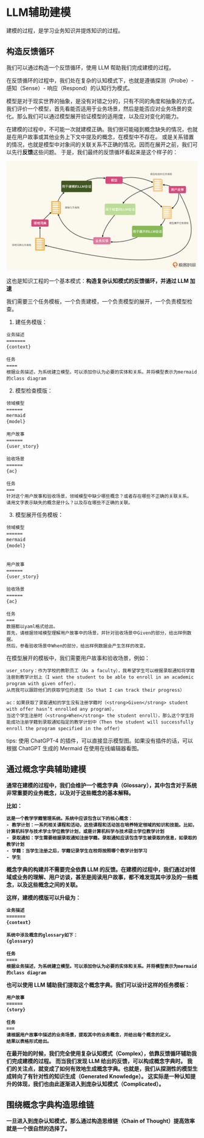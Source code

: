 # LLM辅助建模
建模的过程，是学习业务知识并提炼知识的过程。

## 构造反馈循环
我们可以通过构造一个反馈循环，使用 LLM 帮助我们完成建模的过程。

在反馈循环的过程中，我们处在复杂的认知模式下，也就是遵循探测（Probe）- 感知（Sense）- 响应（Respond）的认知行为模式。

模型是对于现实世界的抽象，是没有对错之分的，只有不同的角度和抽象的方式。
我们评价一个模型，首先看能否适用于业务场景，然后是能否应对业务场景的变化。那么我们可以通过模型展开验证模型的适用度，以及应对变化的能力。

在建模的过程中，不可能一次就建模正确。我们很可能碰到概念缺失的情况，也就是在用户故事或其他业务上下文中提及的概念，在模型中不存在。
或是关系错置的情况，也就是模型中对象间的关联关系不正确的情况。因而在展开之前，我们可以先行<strong>反馈</strong>这些问题。
于是，我们最终的反馈循环看起来是这个样子的：

<img src="./images/通过LLM建立模型.webp" />

这也是知识工程的一个基本模式：<strong>构造复杂认知模式的反馈循环，并通过 LLM 加速</strong>

我们需要三个任务模板，一个负责建模，一个负责模型的展开，一个负责模型检查。


1. 建任务模版：
```
业务描述
=======
{context}

任务
====
根据业务描述，为系统建立模型。可以添加你认为必要的实体和关系。并将模型表示为mermaid的class diagram
```


2. 模型检查模版：
```plain
领域模型
======
mermaid
{model}

用户故事
======
{user_story}

验收场景
======
{ac}

任务
===
针对这个用户故事和验收场景，领域模型中缺少哪些概念？或者存在哪些不正确的关联关系。
请用文字表示缺失的概念是什么？以及存在哪些不正确的关联。
```

3. 模型展开任务模板：
```plain
领域模型
======
mermaid
{model}


用户故事
======
{user_story}

验收场景
======
{ac}

任务
===
数据都以yaml格式给出。
首先，请根据领域模型理解用户故事中的场景，并针对验收场景中Given的部分，给出样例数据。
然后，参看验收场景中When的部分，给出样例数据会产生怎样的改变。
```

在模型展开的模板中，我们需要用户故事和验收场景，例如：
```
user_story：作为学校的教职员工（As a faculty），我希望学生可以根据录取通知将学籍注册到教学计划上（I want the student to be able to enroll in an academic program with given offer），
从而我可以跟踪他们的获取学位的进度（So that I can track their progress）

ac：如果获取了录取通知的学生没有注册学籍时（<strong>Given</strong> student with offer hasn’t enrolled any program），
当这个学生注册时（<strong>When</strong> the student enroll），那么这个学生将能成功注册学籍到录取通知指定的教学计划中（Then the student will successfully enroll the program specified in the offer）
```


tips: 使用 ChatGPT-4 的插件，可以直接显示模型图。如果没有插件的话，可以根据 ChatGPT 生成的 Mermaid 在使用在线编辑器看图。


<b>

## 通过概念字典辅助建模
通常在建模的过程中，我们会维护一个概念字典（Glossary），其中包含对于系统非常重要的业务概念，以及对于这些概念的基本解释。

比如：
```
这是一个教学学籍管理系统。系统中应该包含以下的核心概念：
- 教学计划：一系列相关课程和活动，这些课程和活动旨在培养特定领域的知识和技能。比如，计算机科学与技术学士学位教学计划，或是计算机科学与技术硕士学位教学计划
- 录取通知：学生需要根据录取通知注册学籍。录取通知应该包含学生被录取的信息，如录取的教学计划
- 学籍：当学生注册之后，学籍记录学生在校将按照哪个教学计划学习
- 学生
```
概念字典的构建并不需要完全依靠 LLM 的反馈。在建模的过程中，我们通过对领域或业务的理解、用户访谈，甚至是阅读用户故事，都不难发现其中涉及的一些概念，以及这些概念之间的关联。

这样，建模的模版可以升级为：
```
业务描述
=======
{context}

系统中涉及概念的glossary如下：
{glossary}

任务
====
根据业务描述，为系统建立模型。可以添加你认为必要的实体和关系。并将模型表示为mermaid的class diagram
```

也可以使用 LLM 辅助我们提取这个概念字典。我们可以设计这样的任务模板：
```
用户故事
======
{story}

任务
===
请根据用户故事中描述的业务场景，提取其中的业务概念，并给出每个概念的定义。
结果以表格形式给出。
```

在最开始的时候，我们完全使用复杂认知模式（Complex），依靠反馈循环辅助我们完成建模的过程。
而当我们发现 LLM 给出的反馈，可以构成概念字典时。
我们的关注点，就变成了如何有效地生成概念字典。也就是，我们从探测性的模型生成转向了有针对性的知识生成（Generated Knowledge）。
这实际是一种认知提升的体现，我们也由此逐渐进入到庞杂认知模式（Complicated）。


## 围绕概念字典构造思维链
一旦进入到庞杂认知模式，那么通过构造思维链（Chain of Thought）提高效率就是一个很自然的选择了。